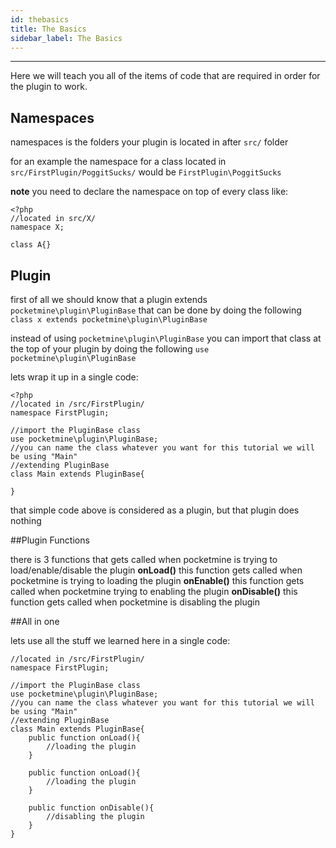 ```yaml
---
id: thebasics
title: The Basics
sidebar_label: The Basics
---
```

___
Here we will teach you all of the items of code that are required in order for the plugin to work.  

## Namespaces
namespaces is the folders your plugin is located in after ```src/``` folder

for an example the namespace for a class located in ```src/FirstPlugin/PoggitSucks/``` would be ```FirstPlugin\PoggitSucks```

**note** you need to declare the namespace on top of every class like:

```
<?php
//located in src/X/
namespace X;

class A{}
```

## Plugin


first of all we should know that a plugin extends ```pocketmine\plugin\PluginBase``` that can be done by doing the following ```class x extends pocketmine\plugin\PluginBase```

instead of using ```pocketmine\plugin\PluginBase``` you can import that class at the top of your plugin by doing the following ```use pocketmine\plugin\PluginBase```

lets wrap it up in a single code:
```
<?php
//located in /src/FirstPlugin/
namespace FirstPlugin;

//import the PluginBase class
use pocketmine\plugin\PluginBase;
//you can name the class whatever you want for this tutorial we will be using "Main"
//extending PluginBase
class Main extends PluginBase{

}
```
that simple code above is considered as a plugin, but that plugin does nothing



##Plugin Functions

there is 3 functions that gets called when pocketmine is trying to load/enable/disable the plugin
**onLoad()** this function gets called when pocketmine is trying to loading the plugin
**onEnable()** this function gets called when pocketmine trying to enabling the plugin
**onDisable()** this function gets called when pocketmine is disabling the plugin

##All in one

lets use all the stuff we learned here in a single code:

```
//located in /src/FirstPlugin/
namespace FirstPlugin;

//import the PluginBase class
use pocketmine\plugin\PluginBase;
//you can name the class whatever you want for this tutorial we will be using "Main"
//extending PluginBase
class Main extends PluginBase{
	public function onLoad(){
		//loading the plugin
	}

	public function onLoad(){
		//loading the plugin
	}
	
	public function onDisable(){
		//disabling the plugin
	}
}
